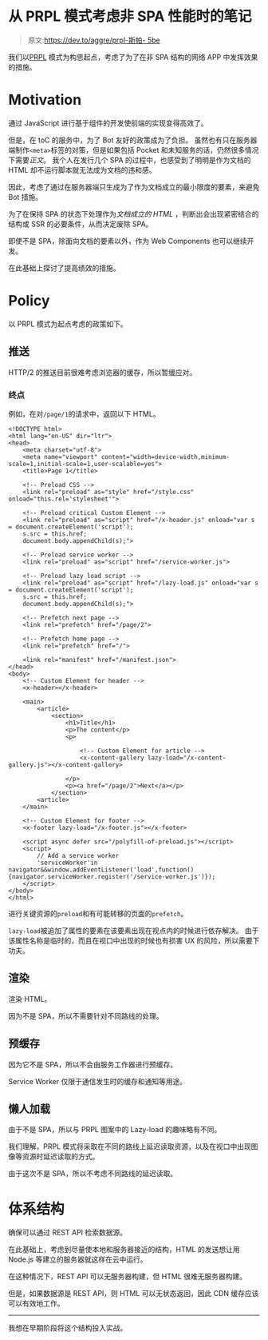 # 从 PRPL 模式考虑非 SPA 性能时的笔记

> 原文:[https://dev.to/aggre/prpl-斯帕- 5be](https://dev.to/aggre/prpl--spa--5be)

我们以[PRPL](https://developers.google.com/web/fundamentals/performance/prpl-pattern/) 模式为构思起点，考虑了为了在非 SPA 结构的网络 APP 中发挥效果的措施。

# Motivation

通过 JavaScript 进行基于组件的开发使前端的实现变得高效了。

但是，在 toC 的服务中，为了 Bot 友好的政策成为了负担。 虽然也有只在服务器端制作`<meta>`标签的对策，但是如果包括 Pocket 和未知服务的话，仍然很多情况下需要*正文*。 我个人在发行几个 SPA 的过程中，也感受到了明明是作为文档的 HTML 却不运行脚本就无法成为文档的违和感。

因此，考虑了通过在服务器端只生成为了作为文档成立的最小限度的要素，来避免 Bot 措施。

为了在保持 SPA 的状态下处理作为*文档成立的 HTML* ，判断出会出现紧密结合的结构或 SSR 的必要条件，从而决定废除 SPA。

即使不是 SPA，除面向文档的要素以外，作为 Web Components 也可以继续开发。

在此基础上探讨了提高绩效的措施。

# Policy

以 PRPL 模式为起点考虑的政策如下。

## 推送

HTTP/2 的推送目前很难考虑浏览器的缓存，所以暂缓应对。

### 终点

例如，在对`/page/1`的请求中，返回以下 HTML。

```
<!DOCTYPE html>
<html lang="en-US" dir="ltr">
<head>
    <meta charset="utf-8">
    <meta name="viewport" content="width=device-width,minimum-scale=1,initial-scale=1,user-scalable=yes">
    <title>Page 1</title>

    <!-- Preload CSS -->
    <link rel="preload" as="style" href="/style.css" onload="this.rel='stylesheet'">

    <!-- Preload critical Custom Element -->
    <link rel="preload" as="script" href="/x-header.js" onload="var s = document.createElement('script');
    s.src = this.href;
    document.body.appendChild(s);">

    <!-- Preload service worker -->
    <link rel="preload" as="script" href="/service-worker.js">

    <!-- Preload lazy load script -->
    <link rel="preload" as="script" href="/lazy-load.js" onload="var s = document.createElement('script');
    s.src = this.href;
    document.body.appendChild(s);">

    <!-- Prefetch next page -->
    <link rel="prefetch" href="/page/2">

    <!-- Prefetch home page -->
    <link rel="prefetch" href="/">

    <link rel="manifest" href="/manifest.json">
</head>
<body>
    <!-- Custom Element for header -->
    <x-header></x-header>

    <main>
        <article>
            <section>
                <h1>Title</h1>
                <p>The content</p>
                <p>

                    <!-- Custom Element for article -->
                    <x-content-gallery lazy-load="/x-content-gallery.js"></x-content-gallery>

                </p>
                <p><a href="/page/2">Next</a></p>
            </section>
        <article>
    </main>

    <!-- Custom Element for footer -->
    <x-footer lazy-load="/x-footer.js"></x-footer>

    <script async defer src="/polyfill-of-preload.js"></script>
    <script>
        // Add a service worker
        'serviceWorker'in navigator&&window.addEventListener('load',function(){navigator.serviceWorker.register('/service-worker.js')});
    </script>
</body>
</html> 
```

进行关键资源的`preload`和有可能转移的页面的`prefetch`。

`lazy-load`被追加了属性的要素在该要素出现在视点内的时候进行依存解决。 由于该属性名称是临时的，而且在视口中出现的时候也有损害 UX 的风险，所以需要下功夫。

## 渲染

渲染 HTML。

因为不是 SPA，所以不需要针对不同路线的处理。

## 预缓存

因为它不是 SPA，所以不会由服务工作器进行预缓存。

Service Worker 仅限于通信发生时的缓存和通知等用途。

## 懒人加载

由于不是 SPA，所以与 PRPL 图案中的 Lazy-load 的趣味略有不同。

我们理解，PRPL 模式将采取在不同的路线上延迟读取资源，以及在视口中出现图像等资源时延迟读取的方式。

由于这次不是 SPA，所以不考虑不同路线的延迟读取。

# 体系结构

确保可以通过 REST API 检索数据源。

在此基础上，考虑到尽量使本地和服务器接近的结构，HTML 的发送想让用 Node.js 等建立的服务器就这样在云中运行。

在这种情况下，REST API 可以无服务器构建，但 HTML 很难无服务器构建。

但是，如果数据源是 REST API，则 HTML 可以无状态返回，因此 CDN 缓存应该可以有效地工作。

* * *

我想在早期阶段将这个结构投入实战。
